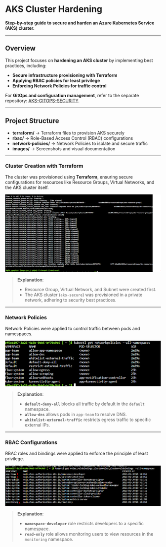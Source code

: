 # **AKS Cluster Hardening**
**Step-by-step guide to secure and harden an Azure Kubernetes Service (AKS) cluster.**

---

## **Overview**
This project focuses on **hardening an AKS cluster** by implementing best practices, including:
- **Secure infrastructure provisioning with Terraform**
- **Applying RBAC policies for least privilege**
- **Enforcing Network Policies for traffic control**

For **GitOps and configuration management**, refer to the separate repository: [AKS-GITOPS-SECURITY](https://github.com/RafaelCapre/aks-gitops-security).

---

## **Project Structure**
- **terraform/** → Terraform files to provision AKS securely  
- **rbac/** → Role-Based Access Control (RBAC) configurations  
- **network-policies/** → Network Policies to isolate and secure traffic  
- **images/** → Screenshots and visual documentation  

---

### **Cluster Creation with Terraform**
The cluster was provisioned using **Terraform**, ensuring secure configurations for resources like Resource Groups, Virtual Networks, and the AKS cluster itself.

![Cluster Creation](./images/create-clustet.PNG)

> **Explanation**:  
> - Resource Group, Virtual Network, and Subnet were created first.  
> - The AKS cluster (`aks-secure`) was provisioned in a private network, adhering to security best practices.

---

### **Network Policies**
Network Policies were applied to control traffic between pods and namespaces.

![Network Policies](./images/ntw-policies.PNG)

> **Explanation**:  
> - **`default-deny-all`** blocks all traffic by default in the `default` namespace.  
> - **`allow-dns`** allows pods in `app-team` to resolve DNS.  
> - **`whitelist-external-traffic`** restricts egress traffic to specific external IPs.  

---

### **RBAC Configurations**
RBAC roles and bindings were applied to enforce the principle of least privilege.

![RBAC Configurations](./images/rbac.PNG)

> **Explanation**:  
> - **`namespace-developer`** role restricts developers to a specific namespace.  
> - **`read-only`** role allows monitoring users to view resources in the `monitoring` namespace.
